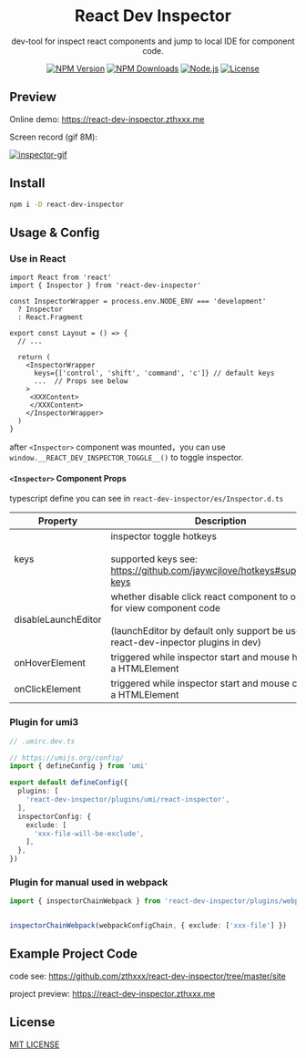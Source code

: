 <h1 align="center">React Dev Inspector</h1>

<p align="center">
dev-tool for inspect react components and jump to local IDE for component code.
</p>

<p align="center">
  <a href="https://www.npmjs.com/package/react-dev-inspector" target="_blank" rel="noopener noreferrer"><img src="https://badgen.net/npm/v/react-dev-inspector" alt="NPM Version" /></a>
  <a href="https://www.npmjs.com/package/react-dev-inspector" target="_blank" rel="noopener noreferrer"><img src="https://badgen.net/npm/dt/react-dev-inspector" alt="NPM Downloads" /></a>
  <a href="https://nodejs.org/" target="_blank" rel="noopener noreferrer"><img src="https://badgen.net/npm/node/react-dev-inspector" alt="Node.js" /></a>
  <a href="https://github.com/zthxxx/react-dev-inspector/blob/master/LICENSE" target="_blank" rel="noopener noreferrer"><img src="https://badgen.net/github/license/zthxxx/react-dev-inspector" alt="License" /></a>
</p>



## Preview

Online demo: https://react-dev-inspector.zthxxx.me

Screen record (gif 8M): 

[![inspector-gif](https://github.com/zthxxx/react-dev-inspector/raw/master/docs/images/inspect.gif)](https://react-dev-inspector.zthxxx.me/images/inspect.gif)



## Install

```bash
npm i -D react-dev-inspector
```



## Usage & Config

### Use in React

```tsx
import React from 'react'
import { Inspector } from 'react-dev-inspector'

const InspectorWrapper = process.env.NODE_ENV === 'development'
  ? Inspector
  : React.Fragment

export const Layout = () => { 
  // ...
  
  return (
    <InspectorWrapper
      keys={['control', 'shift', 'command', 'c']} // default keys
      ...  // Props see below
    >
     <XXXContent>
     </XXXContent>
    </InspectorWrapper>
  )
}

```

after `<Inspector>` component  was mounted，you can use `window.__REACT_DEV_INSPECTOR_TOGGLE__()` to toggle inspector.



#### `<Inspector>` Component Props

typescript define you can see in `react-dev-inspector/es/Inspector.d.ts`

| Property            | Description                                                  | Type                                                         | Default                                |
| ------------------- | ------------------------------------------------------------ | ------------------------------------------------------------ | -------------------------------------- |
| keys                | inspector toggle hotkeys<br /><br />supported keys see: https://github.com/jaywcjlove/hotkeys#supported-keys | `string[]`                                                   | `['control', 'shift', 'command', 'c']` |
| disableLaunchEditor | whether disable click react component to open IDE for view component code<br /><br />(launchEditor by default only support be used with react-dev-inpector plugins in dev) | `boolean`                                                    | `false`                                |
| onHoverElement      | triggered while inspector start and mouse hover in a HTMLElement | [`type ElementHandler`](https://github.com/zthxxx/react-dev-inspector/blob/master/src/Inspector/Inspector.tsx#L16) | -                                      |
| onClickElement      | triggered while inspector start and mouse click on a HTMLElement | [`type ElementHandler`](https://github.com/zthxxx/react-dev-inspector/blob/master/src/Inspector/Inspector.tsx#L16) | -                                      |



### Plugin for umi3

```ts
// .umirc.dev.ts

// https://umijs.org/config/
import { defineConfig } from 'umi'

export default defineConfig({
  plugins: [
    'react-dev-inspector/plugins/umi/react-inspector',
  ],
  inspectorConfig: {
    exclude: [
      'xxx-file-will-be-exclude',
    ], 
  },
})
```

### Plugin for manual used in webpack

```ts
import { inspectorChainWebpack } from 'react-dev-inspector/plugins/webpack'


inspectorChainWebpack(webpackConfigChain, { exclude: ['xxx-file'] })
```


## Example Project Code

code see: https://github.com/zthxxx/react-dev-inspector/tree/master/site

project preview: https://react-dev-inspector.zthxxx.me


## License

[MIT LICENSE](./LICENSE)
